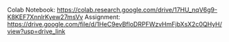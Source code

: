 Colab Notebook: https://colab.research.google.com/drive/17HU_nqV6g9-K8KEF7XnnlrKyew27msVv
Assignment: https://drive.google.com/file/d/1HeC9evBfloDRPFWzvHmFjbXsX2c0QHyH/view?usp=drive_link
